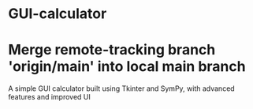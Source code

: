 # GUI-calculator
# Merge remote-tracking branch 'origin/main' into local main branch
A simple GUI calculator built using Tkinter and SymPy, with advanced features and improved UI
